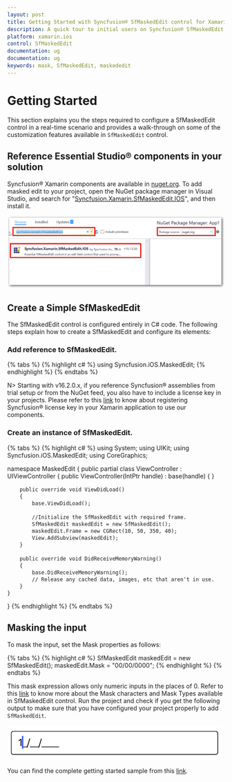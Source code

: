 ```yaml
---
layout: post
title: Getting Started with Syncfusion® SfMaskedEdit control for Xamarin.iOS 
description: A quick tour to initial users on Syncfusion® SfMaskedEdit control and customization features available in Xamarin.iOS platform.
platform: xamarin.ios
control: SfMaskedEdit
documentation: ug
documentation: ug 
keywords: mask, SfMaskedEdit, maskededit
---
```


# Getting Started

This section explains you the steps required to configure a SfMaskedEdit control in a real-time scenario and provides a walk-through on some of the customization features available in `SfMaskedEdit` control.

## Reference Essential Studio® components in your solution

Syncfusion® Xamarin components are available in [nuget.org](https://www.nuget.org/). To add masked edit to your project, open the NuGet package manager in Visual Studio, and search for "[Syncfusion.Xamarin.SfMaskedEdit.IOS](https://www.nuget.org/packages/Syncfusion.Xamarin.SfMaskedEdit.IOS)", and then install it. 

![Xamarin.iOS Masked Edit NuGet](SfMaskedEditImages/nuget.png)


## Create a Simple SfMaskedEdit

The SfMaskedEdit control is configured entirely in C# code. The following steps explain how to create a SfMaskedEdit and configure its elements:

### Add reference to SfMaskedEdit.

{% tabs %}
{% highlight c# %}
using Syncfusion.iOS.MaskedEdit;
{% endhighlight %}
{% endtabs %}

N> Starting with v16.2.0.x, if you reference Syncfusion® assemblies from trial setup or from the NuGet feed, you also have to include a license key in your projects. Please refer to this [link](https://help.syncfusion.com/common/essential-studio/licensing/license-key) to know about registering Syncfusion® license key in your Xamarin application to use our components.
### Create an instance of SfMaskedEdit.

{% tabs %}
{% highlight c# %}
using System;
using UIKit;
using Syncfusion.iOS.MaskedEdit;
using CoreGraphics;

namespace MaskedEdit
{
    public partial class ViewController : UIViewController
    {
        public ViewController(IntPtr handle) : base(handle)
        {
        }

        public override void ViewDidLoad()
        {
            base.ViewDidLoad();

            //Initialize the SfMaskedEdit with required frame.
            SfMaskedEdit maskedEdit = new SfMaskedEdit();
            maskedEdit.Frame = new CGRect(10, 50, 350, 40); 
            View.AddSubview(maskedEdit);
        }

        public override void DidReceiveMemoryWarning()
        {
            base.DidReceiveMemoryWarning();
            // Release any cached data, images, etc that aren't in use.
        }
    }
}
{% endhighlight %}
{% endtabs %}

## Masking the input

To mask the input, set the Mask properties as follows:

{% tabs %}
{% highlight c# %}
SfMaskedEdit maskedEdit = new SfMaskedEdit();
maskedEdit.Mask = "00/00/0000";
{% endhighlight %}
{% endtabs %}

This mask expression allows only numeric inputs in the places of 0.
Refer to this [link](MaskType) to know more about the Mask characters and Mask Types available in SfMaskedEdit control.
Run the project and check if you get the following output to make sure that you have configured your project properly to add `SfMaskedEdit`.

![Xamarin.iOS Masked Edit](SfMaskedEditImages/maskinginput.png)

You can find the complete getting started sample from this [link](http://files2.syncfusion.com/Xamarin.iOS/Samples/MaskedEdit_GettingStarted.zip).
